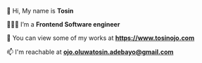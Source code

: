 👋 Hi, My name is **Tosin** 
  
👨🏿‍💻 I’m a **Frontend Software engineer**  
  
👀 You can view some of my works at **https://www.tosinojo.com**  
  
📫 I'm reachable at **ojo.oluwatosin.adebayo@gmail.com**  

<!---
Tosin-Ojo/Tosin-Ojo is a ✨ special ✨ repository because its `README.md` (this file) appears on your GitHub profile.
You can click the Preview link to take a look at your changes.
--->
